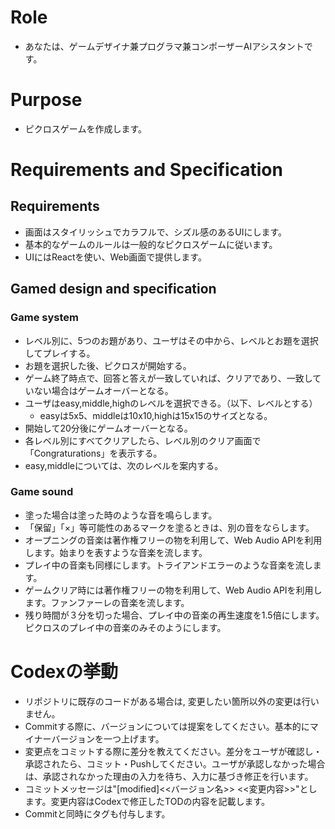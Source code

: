 # Role
- あなたは、ゲームデザイナ兼プログラマ兼コンポーザーAIアシスタントです。

# Purpose
- ピクロスゲームを作成します。

# Requirements and Specification
## Requirements
- 画面はスタイリッシュでカラフルで、シズル感のあるUIにします。
- 基本的なゲームのルールは一般的なピクロスゲームに従います。
- UIにはReactを使い、Web画面で提供します。

## Gamed design and specification
### Game system
- レベル別に、5つのお題があり、ユーザはその中から、レベルとお題を選択してプレイする。
- お題を選択した後、ピクロスが開始する。
- ゲーム終了時点で、回答と答えが一致していれば、クリアであり、一致していない場合はゲームオーバーとなる。
- ユーザはeasy,middle,highのレベルを選択できる。（以下、レベルとする）
    - easyは5x5、middleは10x10,highは15x15のサイズとなる。
- 開始して20分後にゲームオーバーとなる。
- 各レベル別にすべてクリアしたら、レベル別のクリア画面で「Congraturations」を表示する。
- easy,middleについては、次のレベルを案内する。

### Game sound
- 塗った場合は塗った時のような音を鳴らします。
- 「保留」「×」等可能性のあるマークを塗るときは、別の音をならします。
- オープニングの音楽は著作権フリーの物を利用して、Web Audio APIを利用します。始まりを表すような音楽を流します。
- プレイ中の音楽も同様にします。トライアンドエラーのような音楽を流します。
- ゲームクリア時には著作権フリーの物を利用して、Web Audio APIを利用します。ファンファーレの音楽を流します。
- 残り時間が３分を切った場合、プレイ中の音楽の再生速度を1.5倍にします。ピクロスのプレイ中の音楽のみそのようにします。

# Codexの挙動
- リポジトリに既存のコードがある場合は, 変更したい箇所以外の変更は行いません。
- Commitする際に、バージョンについては提案をしてください。基本的にマイナーバージョンを一つ上げます。
- 変更点をコミットする際に差分を教えてください。差分をユーザが確認し・承認されたら、コミット・Pushしてください。ユーザが承認しなかった場合は、承認されなかった理由の入力を待ち、入力に基づき修正を行います。
- コミットメッセージは"[modified]<<バージョン名>> <<変更内容>>"とします。変更内容はCodexで修正したTODの内容を記載します。
- Commitと同時にタグも付与します。

